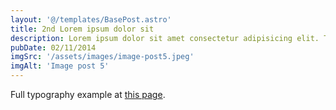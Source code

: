 ```yaml
---
layout: '@/templates/BasePost.astro'
title: 2nd Lorem ipsum dolor sit
description: Lorem ipsum dolor sit amet consectetur adipisicing elit. Tenetur vero esse non molestias eos excepturi.
pubDate: 02/11/2014
imgSrc: '/assets/images/image-post5.jpeg'
imgAlt: 'Image post 5'
---
```


Full typography example at [this page](../sixth-post/).
